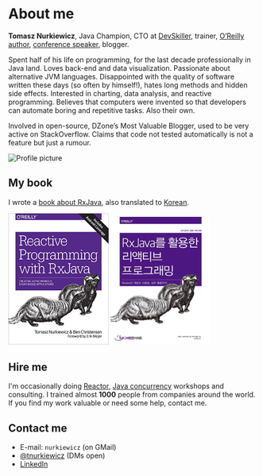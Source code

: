 # About me

**Tomasz Nurkiewicz**, Java Champion, CTO at [DevSkiller](https://devskiller.com/), trainer, [O’Reilly author](https://www.oreilly.com/library/view/reactive-programming-with/9781491931646/), [conference speaker](/talks), blogger.

Spent half of his life on programming, for the last decade professionally in Java land.
Loves back-end and data visualization. 
Passionate about alternative JVM languages.
Disappointed with the quality of software written these days (so often by himself!), hates long methods and hidden side effects.
Interested in charting, data analysis, and reactive programming. 
Believes that computers were invented so that developers can automate boring and repetitive tasks. 
Also their own.

Involved in open-source, DZone’s Most Valuable Blogger, used to be very active on StackOverflow. 
Claims that code not tested automatically is not a feature but just a rumour. 

![Profile picture](https://www.gravatar.com/avatar/a0a3a4200899708103f7430d87d56e24?s=200)

## My book

I wrote a [book about RxJava](https://www.amazon.com/Reactive-Programming-RxJava-Asynchronous-Applications/dp/1491931655), also translated to [Korean](https://www.amazon.com/Reactive-programming-using-RxJava-Korean/dp/8966263062).

<img src="img/rxjava-book.jpg" width="40%"/>
<img src="img/rxjava-book-korean.jpg" width="40%"/>

## Hire me

I'm occasionally doing [Reactor](https://github.com/nurkiewicz/reactor-workshop), [Java concurrency](https://github.com/nurkiewicz/java-concurrency-workshop) workshops and consulting.
I trained almost **1000** people from companies around the world.
If you find my work valuable or need some help, contact me.

## Contact me

* E-mail: `nurkiewicz` (on GMail)
* [@tnurkiewicz](https://twitter.com/tnurkiewicz) (DMs open)
* [LinkedIn](https://www.linkedin.com/in/tomasz-nurkiewicz-80513b92/)
